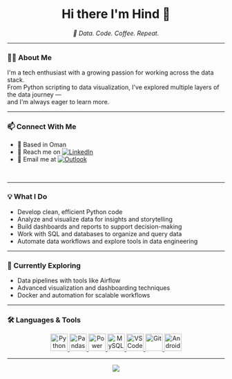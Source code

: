 <div align="center">
  <h1>Hi there I'm Hind 👋</h1>
  <i>🚀 Data. Code. Coffee. Repeat.</i>
</div>

---

### 👩‍💻 About Me

I'm a tech enthusiast with a growing passion for working across the data stack.  
From Python scripting to data visualization, I've explored multiple layers of the data journey —  
and I'm always eager to learn more.

---
### 📫 Connect With Me

- 📍 Based in Oman  
- 💬 Reach me on [![LinkedIn](https://img.shields.io/badge/LinkedIn-blue?logo=linkedin&logoColor=white)](https://www.linkedin.com/in/hind-abdallah-4701bb301/)  
- 📧 Email me at [![Outlook](https://img.shields.io/badge/Outlook-0078D4?logo=microsoft-outlook&logoColor=white)](mailto:Hind.AlAraimi@outlook.com)


<br/>

---

### 💡 What I Do

- Develop clean, efficient Python code  
- Analyze and visualize data for insights and storytelling  
- Build dashboards and reports to support decision-making  
- Work with SQL and databases to organize and query data  
- Automate data workflows and explore tools in data engineering  

---

### 🧠 Currently Exploring

- Data pipelines with tools like Airflow  
- Advanced visualization and dashboarding techniques  
- Docker and automation for scalable workflows  

---

### 🛠️ Languages & Tools

<p align="center">
  <a href="https://www.python.org/" target="_blank">
    <img src="https://www.vectorlogo.zone/logos/python/python-icon.svg" alt="Python" width="40" height="40"/>
  </a>
  <a href="https://pandas.pydata.org/" target="_blank">
    <img src="https://raw.githubusercontent.com/valohai/ml-logos/master/pandas.svg" alt="Pandas" width="40" height="40"/>
  </a>
  <a href="https://powerbi.microsoft.com/" target="_blank">
    <img src="https://upload.wikimedia.org/wikipedia/commons/c/cf/New_Power_BI_Logo.svg" alt="Power BI" width="40" height="40"/>
  </a>
  <a href="https://www.mysql.com/" target="_blank">
    <img src="https://www.vectorlogo.zone/logos/mysql/mysql-icon.svg" alt="MySQL" width="40" height="40"/>
  </a>
  <a href="https://code.visualstudio.com/" target="_blank">
    <img src="https://www.vectorlogo.zone/logos/visualstudio_code/visualstudio_code-icon.svg" alt="VS Code" width="40" height="40"/>
  </a>
  <a href="https://git-scm.com/" target="_blank">
    <img src="https://www.vectorlogo.zone/logos/git-scm/git-scm-icon.svg" alt="Git" width="40" height="40"/>
  </a>
  <a href="https://developer.android.com/studio" target="_blank">
    <img src="https://www.vectorlogo.zone/logos/android/android-icon.svg" alt="Android Studio" width="40" height="40"/>
  </a>
</p>

---

<div align="center">
  <picture>
    <source
      srcset="https://github-readme-stats.vercel.app/api?username=hind-alaraimi&show_icons=true&theme=dracula"
      media="(prefers-color-scheme: dark)"
    />
    <source
      srcset="https://github-readme-stats.vercel.app/api?username=hind-alaraimi&show_icons=true"
      media="(prefers-color-scheme: light), (prefers-color-scheme: no-preference)"
    />
    <img src="https://github-readme-stats.vercel.app/api?username=hind-alaraimi&show_icons=true" />
  </picture>
</div>
